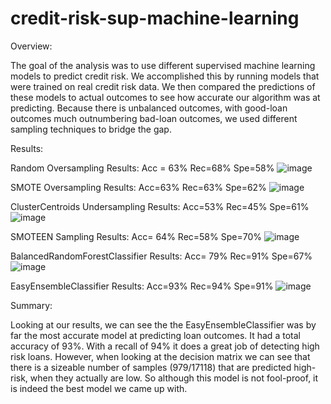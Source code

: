 # credit-risk-sup-machine-learning


Overview:


The goal of the analysis was to use different supervised machine learning models to predict credit risk. We accomplished this by running models that were trained on real credit risk data. We then compared the predictions of these models to actual outcomes to see how accurate our algorithm was at predicting. Because there is unbalanced outcomes, with good-loan outcomes much outnumbering bad-loan outcomes, we used different sampling techniques to bridge the gap.


Results:


Random Oversampling Results: Acc = 63% Rec=68% Spe=58%
![image](https://user-images.githubusercontent.com/112716673/212799163-b61a5e0a-3d2e-4b9e-9efb-6874c57d358f.png)

SMOTE Oversampling Results: Acc=63% Rec=63% Spe=62%
![image](https://user-images.githubusercontent.com/112716673/212799667-e72616d3-b570-40ed-908c-64513fe8d9f3.png)

ClusterCentroids Undersampling Results: Acc=53% Rec=45% Spe=61%
![image](https://user-images.githubusercontent.com/112716673/212799841-543dfba4-b49e-4524-aaea-30d564301e43.png)

SMOTEEN Sampling Results: Acc= 64% Rec=58% Spe=70%
![image](https://user-images.githubusercontent.com/112716673/212799973-eda6f0c7-bb60-484e-b644-6ac0bdef4030.png)

BalancedRandomForestClassifier Results: Acc= 79% Rec=91% Spe=67%
![image](https://user-images.githubusercontent.com/112716673/212800124-53bc679c-0407-448c-ab50-a1b30c8f8f37.png)

EasyEnsembleClassifier Results: Acc=93% Rec=94% Spe=91% 
![image](https://user-images.githubusercontent.com/112716673/212800265-2cff493f-d2d3-422a-a190-2589720d1d18.png)


Summary:


Looking at our results, we can see the the EasyEnsembleClassifier was by far the most accurate model at predicting loan outcomes. It had a total accuracy of 93%. With a recall of 94% it does a great job of detecting high risk loans. However, when looking at the decision matrix we can see that there is a sizeable number of samples (979/17118) that are predicted high-risk, when they actually are low. So although this model is not fool-proof, it is indeed the best model we came up with.
